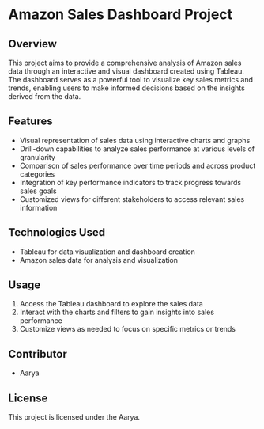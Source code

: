 # Amazon Sales Dashboard Project

## Overview
This project aims to provide a comprehensive analysis of Amazon sales data through an interactive and visual dashboard created using Tableau. The dashboard serves as a powerful tool to visualize key sales metrics and trends, enabling users to make informed decisions based on the insights derived from the data.

## Features
- Visual representation of sales data using interactive charts and graphs
- Drill-down capabilities to analyze sales performance at various levels of granularity
- Comparison of sales performance over time periods and across product categories
- Integration of key performance indicators to track progress towards sales goals
- Customized views for different stakeholders to access relevant sales information

## Technologies Used
- Tableau for data visualization and dashboard creation
- Amazon sales data for analysis and visualization

## Usage
1. Access the Tableau dashboard to explore the sales data
2. Interact with the charts and filters to gain insights into sales performance
3. Customize views as needed to focus on specific metrics or trends

## Contributor
- Aarya


## License
This project is licensed under the Aarya.

